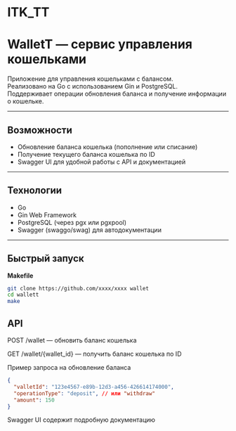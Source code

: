 # ITK_TT
# WalletT — сервис управления кошельками

Приложение для управления кошельками с балансом.  
Реализовано на Go с использованием Gin и PostgreSQL.  
Поддерживает операции обновления баланса и получение информации о кошельке.

---

## Возможности

- Обновление баланса кошелька (пополнение или списание)
- Получение текущего баланса кошелька по ID
- Swagger UI для удобной работы с API и документацией

---

## Технологии

- Go
- Gin Web Framework
- PostgreSQL (через pgx или pgxpool)
- Swagger (swaggo/swag) для автодокументации

---

## Быстрый запуск

 **Makefile**

```bash
git clone https://github.com/xxxx/xxxx wallet
cd wallett
make
```

## API

POST /wallet — обновить баланс кошелька

GET /wallet/{wallet_id} — получить баланс кошелька по ID

Пример запроса на обновление баланса
```json
{
  "valletId": "123e4567-e89b-12d3-a456-426614174000",
  "operationType": "deposit", // или "withdraw"
  "amount": 150
}
```
Swagger UI содержит подробную документацию
